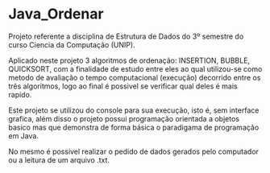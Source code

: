 # Java_Ordenar
Projeto referente a disciplina de Estrutura de Dados do 3º semestre do curso Ciencia da Computação (UNIP).

Aplicado neste projeto 3 algoritmos de ordenação: INSERTION, BUBBLE, QUICKSORT, com a finalidade de estudo entre eles ao qual utilizou-se como metodo de avaliação o tempo computacional (execução) decorrido entre os três algoritmos, logo ao final é possivel se verificar qual deles é mais rapido.

Este projeto se utilizou do console para sua execução, isto é, sem interface grafica, além disso o projeto possui programação orientada a objetos basico mas que demonstra de forma básica o paradigama de programação em Java.

No mesmo é possivel realizar o pedido de dados gerados pelo computador ou a leitura de um arquivo .txt.
